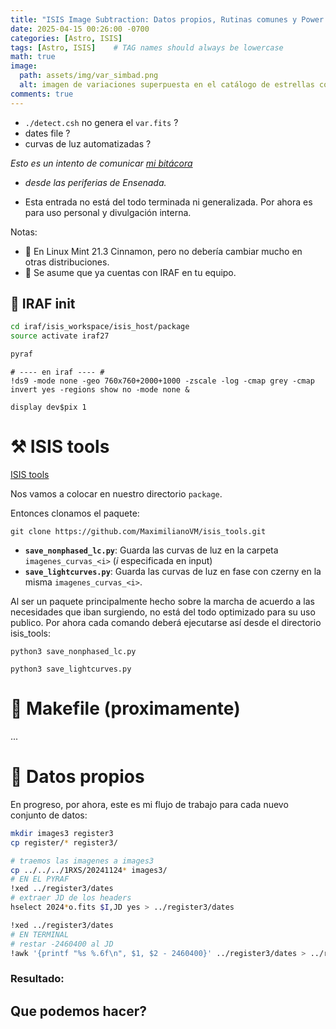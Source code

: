 ```yaml
---
title: "ISIS Image Subtraction: Datos propios, Rutinas comunes y Power ups"
date: 2025-04-15 00:26:00 -0700
categories: [Astro, ISIS]
tags: [Astro, ISIS]    # TAG names should always be lowercase
math: true
image:
  path: assets/img/var_simbad.png
  alt: imagen de variaciones superpuesta en el catálogo de estrellas conocidas.
comments: true
---
```


* `./detect.csh` no genera el `var.fits` ?
*  dates file ? 
*  curvas de luz automatizadas ?

*Esto es un intento de comunicar [mi bitácora](https://veiled-foxtail-58f.notion.site/Bit-cora-Marzo-1-1ab47b4dc47e80a8966cd405cbfb964d)*
* _desde las periferias de Ensenada._

* Esta entrada no está del todo terminada ni generalizada. Por ahora es para uso personal y divulgación interna.

Notas: 
* 🍂 En Linux Mint 21.3 Cinnamon, pero no debería cambiar mucho en otras distribuciones.
* 🌌 Se asume que ya cuentas con IRAF en tu equipo.

## 🌌 IRAF init

```bash
cd iraf/isis_workspace/isis_host/package
source activate iraf27

pyraf
```

```shell 
# ---- en iraf ---- #
!ds9 -mode none -geo 760x760+2000+1000 -zscale -log -cmap grey -cmap invert yes -regions show no -mode none &

display dev$pix 1
```

# ⚒️ ISIS tools

[ISIS tools](https://github.com/MaximilianoVM/isis_tools)

Nos vamos a colocar en nuestro directorio `package`.

Entonces clonamos el paquete: 

```shell
git clone https://github.com/MaximilianoVM/isis_tools.git
```

* **`save_nonphased_lc.py`**: Guarda las curvas de luz en la carpeta `imagenes_curvas_<i>` (*i* especificada en input)
* **`save_lightcurves.py`**: Guarda las curvas de luz en fase con czerny en la misma `imagenes_curvas_<i>`.

Al ser un paquete principalmente hecho sobre la marcha de acuerdo a las necesidades que iban surgiendo, no está del todo optimizado para su uso publico. 
Por ahora cada comando deberá ejecutarse así desde el directorio isis_tools: 

```shell
python3 save_nonphased_lc.py

python3 save_lightcurves.py
```


# 🔨 Makefile (proximamente)

...

# 🌠 Datos propios

En progreso, por ahora, este es mi flujo de trabajo para cada nuevo conjunto de datos: 

```bash
mkdir images3 register3
cp register/* register3/

# traemos las imagenes a images3
cp ../../../1RXS/20241124* images3/
# EN EL PYRAF 
!xed ../register3/dates
# extraer JD de los headers
hselect 2024*o.fits $I,JD yes > ../register3/dates

!xed ../register3/dates
# EN TERMINAL
# restar -2460400 al JD
!awk '{printf "%s %.6f\n", $1, $2 - 2460400}' ../register3/dates > ../register3/dates.tmp && mv ../register3/dates.tmp ../register3/dates
```

### Resultado:
<!--
- Todo el contenido de `/isis` (incluyendo `package`, binarios y demás) estará **en tu host** dentro de `isis_host`.
- Los cambios que hagas dentro o fuera del contenedor estarán sincronizados.
- No vas a perder nada al hacer `exit`.
-->
## Que podemos hacer?
<!--
- ✅ Sí corre el `./install`.
- ✅ Sí corre el `./process.csh` y el resto de instrucciones `.csh` sin ningun problema. 
- ✅ Sí se pueden abrir en el el host los **.fits** generados en el contenedor.
-->




